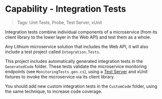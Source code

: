 # Capability - Integration Tests

> Tags: Unit Tests, Probe, Test Server, xUnit

Integration tests combine individual components of a microservice (from its client library to the lower layer in the Web API) and test them as a whole.

Any Lithium microservice solution that includes the Web API, it will also include a test project called `Integration.Tests`.

This project includes automatically generated integration tests in the `GeneratedCode` folder. These tests validate the microservice monitoring endpoints (see `MonitoringTests.gen.cs`), using a [Test Server](../ref/hydrogen-designtime-2.0/IntegrationTesting.md) and xUnit fixtures to invoke the microservice via its client library.

You should add new custom integration tests in the `CustomCode` folder, using the same technique, to increase code coverage.